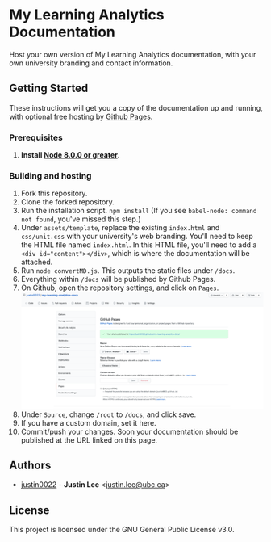 # My Learning Analytics Documentation
Host your own version of My Learning Analytics documentation, with your own university branding and contact information.

## Getting Started
These instructions will get you a copy of the documentation up and running, with optional free hosting by [Github Pages](https://pages.github.com/).

### Prerequisites
1. **Install [Node 8.0.0 or greater](https://nodejs.org)**.

### Building and hosting
1. Fork this repository.
1. Clone the forked repository.
1. Run the installation script. `npm install` (If you see `babel-node: command not found`, you've missed this step.)
1. Under `assets/template`, replace the existing `index.html` and `css/unit.css` with your university's web branding. You'll need to keep the HTML file named `index.html`. In this HTML file, you'll need to add a `<div id="content"></div>`, which is where the documentation will be attached.
1. Run `node convertMD.js`. This outputs the static files under `/docs`.
1. Everything within `/docs` will be published by Github Pages.
1. On Github, open the repository settings, and click on `Pages`.
  ![Github Pages Setting](./github_pages.png)
1. Under `Source`, change `/root` to `/docs`, and click save.
1. If you have a custom domain, set it here.
1. Commit/push your changes. Soon your documentation should be published at the URL linked on this page.

## Authors

* [justin0022](https://github.com/justin0022) -
**Justin Lee** &lt;justin.lee@ubc.ca&gt;

## License

This project is licensed under the GNU General Public License v3.0.